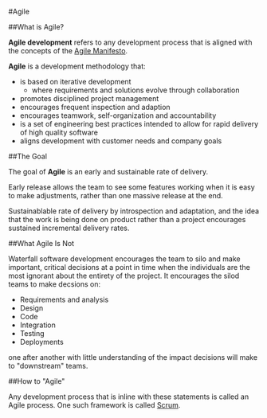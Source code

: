 #Agile

##What is Agile?

**Agile development** refers to any development process that is aligned with the concepts of the [Agile Manifesto](./agile-manifesto.md).

**Agile** is a development methodology that:

* is based on iterative development
    * where requirements and solutions evolve through collaboration
* promotes disciplined project management
* encourages frequent inspection and adaption
* encourages teamwork, self-organization and accountability
* is a set of engineering best practices intended to allow for rapid delivery of high quality software
* aligns development with customer needs and company goals

##The Goal

The goal of **Agile** is an early and sustainable rate of delivery.

Early release allows the team to see some features working when it is easy to make adjustments, rather than one massive release at the end.

Sustainablable rate of delivery by introspection and adaptation, and the idea that the work is being done on product rather than a project encourages sustained incremental delivery rates.

##What Agile Is Not

Waterfall software development encourages the team to silo and make important, critical decisions at a point in time when the individuals are the most ignorant about the entirety of the project. It encourages the silod teams to make decsions on:

* Requirements and analysis
* Design
* Code
* Integration
* Testing
* Deployments

one after another with little understanding of the impact decisions will make to "downstream" teams.

##How to "Agile"

Any development process that is inline with these statements is called an Agile process. One such framework is called [Scrum](./scrum/readme.md).
